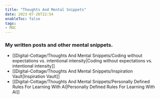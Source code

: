 ```yaml
---
title: "Thoughts And Mental Snippets"
date: 2023-07-26T22:54
enableToc: false
tags:
- MOC
---
```

### My written posts and other mental snippets. 


- [[Digital-Cottage/Thoughts And Mental Snippets/Coding without expectations vs. intentional intensity|Coding without expectations vs. intentional intensity]]
- [[Digital-Cottage/Thoughts And Mental Snippets/Inspiration Vault|Inspiration Vault]]
- [[Digital-Cottage/Thoughts And Mental Snippets/Personally Defined Rules For Learning With AI|Personally Defined Rules For Learning With AI]]

